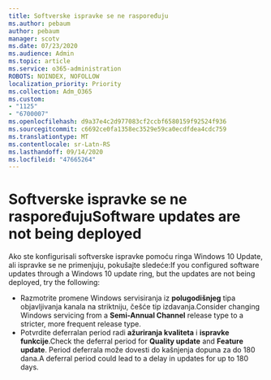 ```yaml
---
title: Softverske ispravke se ne raspoređuju
ms.author: pebaum
author: pebaum
manager: scotv
ms.date: 07/23/2020
ms.audience: Admin
ms.topic: article
ms.service: o365-administration
ROBOTS: NOINDEX, NOFOLLOW
localization_priority: Priority
ms.collection: Adm_O365
ms.custom:
- "1125"
- "6700007"
ms.openlocfilehash: d9a37e4c2d977083cf2ccbf6580159f92524f936
ms.sourcegitcommit: c6692ce0fa1358ec3529e59ca0ecdfdea4cdc759
ms.translationtype: MT
ms.contentlocale: sr-Latn-RS
ms.lasthandoff: 09/14/2020
ms.locfileid: "47665264"
---
```

# <a name="software-updates-are-not-being-deployed"></a><span data-ttu-id="67a97-102">Softverske ispravke se ne raspoređuju</span><span class="sxs-lookup"><span data-stu-id="67a97-102">Software updates are not being deployed</span></span>

<span data-ttu-id="67a97-103">Ako ste konfigurisali softverske ispravke pomoću ringa Windows 10 Update, ali ispravke se ne primenjuju, pokušajte sledeće:</span><span class="sxs-lookup"><span data-stu-id="67a97-103">If you configured software updates through a Windows 10 update ring, but the updates are not being deployed, try the following:</span></span>  

- <span data-ttu-id="67a97-104">Razmotrite promene Windows servisiranja iz  **polugodišnjeg**  tipa objavljivanja kanala na striktniju, češće tip izdavanja.</span><span class="sxs-lookup"><span data-stu-id="67a97-104">Consider changing Windows servicing from a  **Semi-Annual Channel**  release type to a stricter, more frequent release type.</span></span>
- <span data-ttu-id="67a97-105">Potvrdite deferralan period radi  **ažuriranja kvaliteta**  i  **ispravke funkcije**.</span><span class="sxs-lookup"><span data-stu-id="67a97-105">Check the deferral period for  **Quality update**  and  **Feature update**.</span></span> <span data-ttu-id="67a97-106">Period deferrala može dovesti do kašnjenja dopuna za do 180 dana.</span><span class="sxs-lookup"><span data-stu-id="67a97-106">A deferral period could lead to a delay in updates for up to 180 days.</span></span>